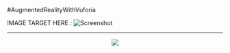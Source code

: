 ﻿#AugmentedRealityWithVuforia
 
 IMAGE TARGET HERE :
 ![Screenshot](https://github.com/ViniciusApolinario/AugmentedRealityWithVuforia/blob/master/IMAGE_TARGET.jpg?raw=true)

<hr/>

<p align="center">
<a title="Vinicius Apolinário" target="_blank" href="http://github.com/ViniciusApolinario">
    <img src="https://avatars0.githubusercontent.com/u/11331469?s=50"/>
</a>
</p>
